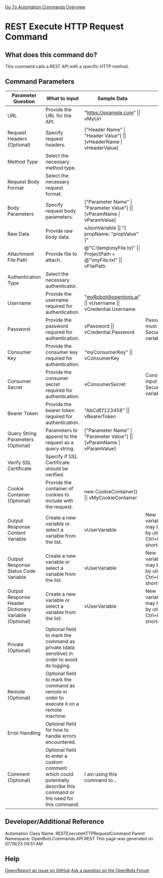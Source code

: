 <!--TITLE: REST Execute HTTP Request Command -->
<!-- SUBTITLE: a command in the API Commands\REST group. -->
[Go To Automation Commands Overview](/automation-commands)


# REST Execute HTTP Request Command


## What does this command do?
This command calls a REST API with a specific HTTP method.


## Command Parameters
| Parameter Question   	| What to input  	|  Sample Data 	| Remarks  	|
| ---                    | ---               | ---           | ---       |
|URL|Provide the URL for the API.|"https://example.com" \|\| vMyUrl||
|Request Headers (Optional)|Specify request headers.|["Header Name" \| "Header Value"] \|\| [vHeaderName \| vHeaderValue]||
|Method Type|Select the necessary method type.|||
|Request Body Format|Select the necessary request format.|||
|Body Parameters|Specify request body parameters.|["Parameter Name" \| "Parameter Value"] \|\| [vParamName \| vParamValue]||
|Raw Data|Provide raw body data.|vJsonVariable \|\| "{ propName: \"propValue\" }"||
|Attachment File Path|Provide file to attach.|@"C:\temp\myFile.txt" \|\| ProjectPath + @"\myFile.txt" \|\| vFilePath||
|Authentication Type|Select the necessary authenticator.|||
|Username|Provide the username required for authentication.|"myRobot@openbots.ai" \|\| vUsername \|\| vCredential.Username||
|Password|Provide the password required for authentication.|vPassword \|\| vCredential.Password|Password input must be a SecureString variable.|
|Consumer Key|Provide the consumer key required for authentication.|"myConsumerKey" \|\| vConsumerKey||
|Consumer Secret|Provide the consumer secret required for authentication.|vConsumerSecret|Consumer secret input must be a SecureString variable.|
|Bearer Token|Provide the bearer token required for authentication.|"AbCdEf123456" \|\| vBearerToken||
|Query String Parameters (Optional)|Parameters to append to the request as a query string.|["Parameter Name" \| "Parameter Value"] \|\| [vParamName \| vParamValue]||
|Verify SSL Certificate|Specify if SSL Certificate should be verified.|||
|Cookie Container (Optional)|Provide the container of cookies to include with the request.|new CookieContainer() \|\| vMyCookieContainer||
|Output Response Content Variable|Create a new variable or select a variable from the list.|vUserVariable|New variables/arguments may be instantiated by utilizing the Ctrl+K/Ctrl+J shortcuts.|
|Output Response Status Code Variable|Create a new variable or select a variable from the list.|vUserVariable|New variables/arguments may be instantiated by utilizing the Ctrl+K/Ctrl+J shortcuts.|
|Output Response Header Dictionary Variable (Optional)|Create a new variable or select a variable from the list.|vUserVariable|New variables/arguments may be instantiated by utilizing the Ctrl+K/Ctrl+J shortcuts.|
|Private (Optional)|Optional field to mark the command as private (data sensitive) in order to avoid its logging.|||
|Remote (Optional)|Optional field to mark the command as remote in order to execute it on a remote machine.|||
|Error Handling|Optional field for how to handle errors encountered.|||
|Comment (Optional)|Optional field to enter a custom comment which could potentially describe this command or the need for this command.|I am using this command to...||


## Developer/Additional Reference
Automation Class Name: RESTExecuteHTTPRequestCommand
Parent Namespace: OpenBots.Commands.API.REST
This page was generated on 07/19/23 09:51 AM


## Help
[Open/Report an issue on GitHub](https://github.com/OpenBotsAI/OpenBots.Studio/issues/new)
[Ask a question on the OpenBots Forum](https://openbots.ai/forums/)
